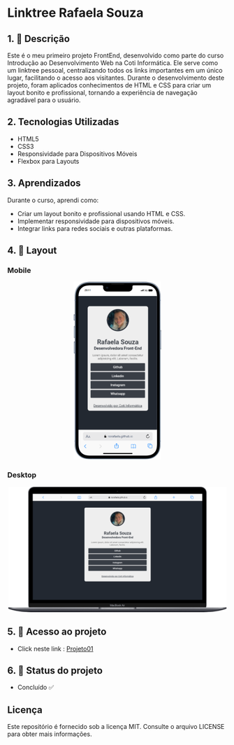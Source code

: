 # Linktree Rafaela Souza

## 1. 📝 Descrição 

Este é o meu primeiro projeto FrontEnd, desenvolvido como parte do curso Introdução ao Desenvolvimento Web na Coti Informática. Ele serve como um linktree pessoal, centralizando todos os links importantes em um único lugar, facilitando o acesso aos visitantes. Durante o desenvolvimento deste projeto, foram aplicados conhecimentos de HTML e CSS para criar um layout bonito e profissional, tornando a experiência de navegação agradável para o usuário.


## 2. Tecnologias Utilizadas

  -  HTML5
  -  CSS3
  -  Responsividade para Dispositivos Móveis
  -  Flexbox para Layouts

## 3. Aprendizados

Durante o curso, aprendi como:

- Criar um layout bonito e profissional usando HTML e CSS.
- Implementar responsividade para dispositivos móveis.
- Integrar links para redes sociais e outras plataformas.

## 4. 🎨 Layout

                          

### Mobile
<p align="center">
  <img width="200" src="img/mobile.png">
</p>
     
### Desktop

<p align="center">
  <img width="500" src="img/desktop.png">
</p>     



## 5. 📁 Acesso ao projeto
- Click neste link : <a href="https://rssrafaela.github.io/projeto01/" target="_blank">Projeto01</a>

## 6. 🎯 Status do projeto

- Concluído ✅

## Licença
Este repositório é fornecido sob a licença MIT. Consulte o arquivo LICENSE para obter mais informações.
